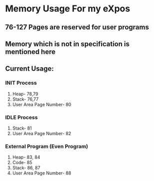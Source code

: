 # Memory Usage For my eXpos

## 76-127 Pages are reserved for user programs
## Memory which is not in specification is mentioned here


## Current Usage:

### INIT Process
1. Heap- 78,79
2. Stack- 76,77
3. User Area Page Number- 80

### IDLE Process
1. Stack- 81
2. User Area Page Number- 82

### External Program  (Even Program)
1. Heap- 83, 84
2. Code- 85
3. Stack- 86, 87
4. User Area Page Number- 88